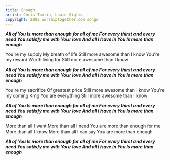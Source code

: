 ```yaml
---
title: Enough
artist: Chris Tomlin, Louie Giglio
copyright: 2002 worshiptogether.com songs
---
```

 ***All of You
  Is more than enough for all of me
  For every thirst and every need
  You satisfy me with Your love
  And all I have in You
  Is more than enough***

You're my supply
My breath of life
Still more awesome than I know
You're my reward
Worth living for
Still more awesome than I know

 ***All of You
  Is more than enough for all of me
  For every thirst and every need
  You satisfy me with Your love
  And all I have in You
  Is more than enough***

You're my sacrifice
Of greatest price
Still more awesome than I know
You're my coming King
You are everything
Still more awesome than I know

 ***All of You
  Is more than enough for all of me
  For every thirst and every need
  You satisfy me with Your love
  And all I have in You
  Is more than enough***

More than all I want
More than all I need
You are more than enough for me
More than all I know
More than all I can say
You are more than enough

 ***All of You
  Is more than enough for all of me
  For every thirst and every need
  You satisfy me with Your love
  And all I have in You
  Is more than enough***
